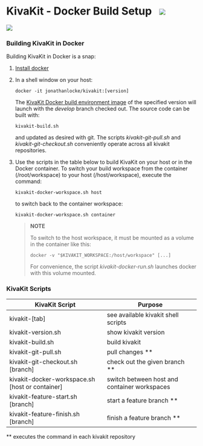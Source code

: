 # KivaKit - Docker Build Setup   <img src="https://www.kivakit.org/images/box-32.png" srcset="https://www.kivakit.org/images/box-32-2x.png 2x"/>

<img src="https://www.kivakit.org/images/horizontal-line-512.png" srcset="https://www.kivakit.org/images/horizontal-line-512-2x.png 2x"/>

### Building KivaKit in Docker

Building KivaKit in Docker is a snap:

1. [Install docker](https://docs.docker.com/get-docker/)
2. In a shell window on your host:

       docker -it jonathanlocke/kivakit:[version]

   The [KivaKit Docker build environment image]( https://hub.docker.com/repository/docker/jonathanlocke/kivakit) of the specified version will launch with the *develop* branch checked out. The source code can be built with:

       kivakit-build.sh

   and updated as desired with git. The scripts *kivakit-git-pull.sh* and *kivakit-git-checkout.sh* conveniently operate across all kivakit repositories.

3. Use the scripts in the table below to build KivaKit on your host or in the Docker container. To switch your build workspace from the container (/root/workspace) to your host (/host/workspace), execute the command:

       kivakit-docker-workspace.sh host

   to switch back to the container workspace:

       kivakit-docker-workspace.sh container

   > **NOTE**
   >
   > To switch to the host workspace, it must be mounted as a volume in the container like this:
   >
   >     docker -v "$KIVAKIT_WORKSPACE:/host/workspace" [...]
   >
   > For convenience, the script *kivakit-docker-run.sh* launches docker with this volume mounted.

### KivaKit Scripts

| KivaKit Script                                    | Purpose                                      |
|---------------------------------------------------|----------------------------------------------|
| kivakit-\[tab\]                                   | see available kivakit shell scripts          |
| kivakit-version.sh                                | show kivakit version                         |
| kivakit-build.sh                                  | build kivakit                                |
| kivakit-git-pull.sh                               | pull changes **                              |
| kivakit-git-checkout.sh \[branch\]                | check out the given branch **                |
| kivakit-docker-workspace.sh \[host or container\] | switch between host and container workspaces |
| kivakit-feature-start.sh \[branch\]               | start a feature branch **                    |
| kivakit-feature-finish.sh \[branch\]              | finish a feature branch **                   |

** executes the command in each kivakit repository
